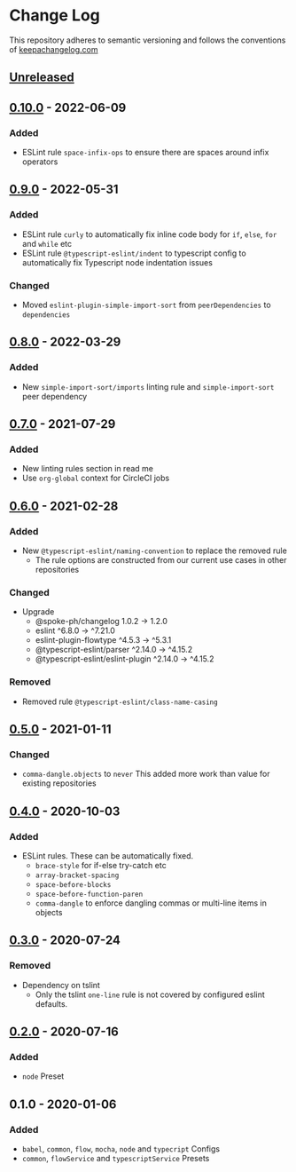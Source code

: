 # Change Log

This repository adheres to semantic versioning and follows the conventions of [keepachangelog.com](http://keepachangelog.com)

## [Unreleased]

## [0.10.0] - 2022-06-09
### Added
- ESLint rule `space-infix-ops` to ensure there are spaces around infix operators

## [0.9.0] - 2022-05-31
### Added
- ESLint rule `curly` to automatically fix inline code body for `if`, `else`, `for` and `while` etc
- ESLint rule `@typescript-eslint/indent` to typescript config to automatically fix Typescript node indentation issues

### Changed
- Moved `eslint-plugin-simple-import-sort` from `peerDependencies` to `dependencies`

## [0.8.0] - 2022-03-29
### Added
- New `simple-import-sort/imports` linting rule and `simple-import-sort` peer dependency

## [0.7.0] - 2021-07-29
### Added
- New linting rules section in read me
- Use `org-global` context for CircleCI jobs

## [0.6.0] - 2021-02-28
### Added
- New `@typescript-eslint/naming-convention` to replace the removed rule
  - The rule options are constructed from our current use cases in other repositories

### Changed
- Upgrade
  - @spoke-ph/changelog                 1.0.2  →    1.2.0
  - eslint                             ^6.8.0  →  ^7.21.0
  - eslint-plugin-flowtype             ^4.5.3  →   ^5.3.1
  - @typescript-eslint/parser         ^2.14.0  →  ^4.15.2
  - @typescript-eslint/eslint-plugin  ^2.14.0  →  ^4.15.2

### Removed
- Removed rule `@typescript-eslint/class-name-casing`

## [0.5.0] - 2021-01-11
### Changed
- `comma-dangle.objects` to `never` This added more work than value for existing repositories

## [0.4.0] - 2020-10-03
### Added
- ESLint rules. These can be automatically fixed.
  - `brace-style` for if-else try-catch etc
  - `array-bracket-spacing`
  - `space-before-blocks`
  - `space-before-function-paren`
  - `comma-dangle` to enforce dangling commas or multi-line items in objects

## [0.3.0] - 2020-07-24
### Removed
- Dependency on tslint
  - Only the tslint `one-line` rule is not covered by configured eslint defaults.

## [0.2.0] - 2020-07-16
### Added
- `node` Preset

## 0.1.0 - 2020-01-06
### Added
- `babel`, `common`, `flow`, `mocha`, `node` and `typecript` Configs
- `common`, `flowService` and `typescriptService` Presets

[Unreleased]: https://github.com/spoke-ph/eslint-config-spoke/compare/v0.10.0...HEAD
[0.10.0]: https://github.com/spoke-ph/eslint-config-spoke/compare/v0.9.0...v0.10.0
[0.9.0]: https://github.com/spoke-ph/eslint-config-spoke/compare/v0.8.0...v0.9.0
[0.8.0]: https://github.com/spoke-ph/eslint-config-spoke/compare/v0.7.0...v0.8.0
[0.7.0]: https://github.com/spoke-ph/eslint-config-spoke/compare/v0.6.0...v0.7.0
[0.6.0]: https://github.com/spoke-ph/eslint-config-spoke/compare/v0.5.0...v0.6.0
[0.5.0]: https://github.com/spoke-ph/eslint-config-spoke/compare/v0.4.0...v0.5.0
[0.4.0]: https://github.com/spoke-ph/eslint-config-spoke/compare/v0.3.0...v0.4.0
[0.3.0]: https://github.com/spoke-ph/eslint-config-spoke/compare/v0.2.0...v0.3.0
[0.2.0]: https://github.com/spoke-ph/eslint-config-spoke/compare/v0.1.0...v0.2.0
